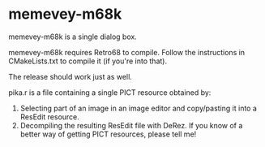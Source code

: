 # memevey-m68k

memevey-m68k is a single dialog box.

memevey-m68k requires Retro68 to compile. Follow the instructions in CMakeLists.txt to compile it (if you're into that).

The release should work just as well.

pika.r is a file containing a single PICT resource obtained by:
  1. Selecting part of an image in an image editor and copy/pasting it into a ResEdit resource.
  2. Decompiling the resulting ResEdit file with DeRez.
If you know of a better way of getting PICT resources, please tell me!
